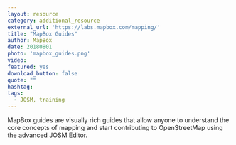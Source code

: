 ```yaml
---
layout: resource
category: additional_resource
external_url: 'https://labs.mapbox.com/mapping/'
title: "MapBox Guides"
author: MapBox
date: 20180801
photo: 'mapbox_guides.png'
video: 
featured: yes
download_button: false
quote: ""
hashtag:
tags:
  - JOSM, training
---
```


MapBox guides are visually rich guides that allow anyone to understand the core concepts of mapping and start contributing to OpenStreetMap using the advanced JOSM Editor.
